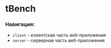 # tBench

### Навигация:
- `client` - клиентская часть веб-приложения
- `server` - серверная часть веб-приложения